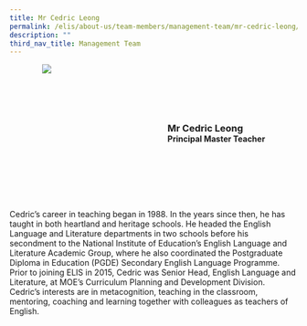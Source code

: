 ```yaml
---
title: Mr Cedric Leong
permalink: /elis/about-us/team-members/management-team/mr-cedric-leong/
description: ""
third_nav_title: Management Team
---
```

<div class="flex">
	<div class="imgCrop">
		<img src="/images/Team%20Members/Cedric_Use%20for%20website.jpg" class="m-0"></div>
		<div class="flex-col">
		<h3 class="m-0"><strong>Mr Cedric Leong</strong></h3>
		<strong>Principal Master Teacher</strong>
	</div>
	</div>

<style>
	.m-0 {
		margin: 0 !important;
	}
	.flex {
		display: flex;
		justify-content: center;
		align-items: center; 
		gap: 20px;
	}
.imgCrop {
    width: 200px !important;
    aspect-ratio: 5/6;
	overflow: hidden;
}
	.flex-col {
		display: flex;
		flex-direction: column;
	}
</style>

Cedric’s career in teaching began in 1988. In the years since then, he has taught in both heartland and heritage schools. He headed the English Language and Literature departments in two schools before his secondment to the National Institute of Education’s English Language and Literature Academic Group, where he also coordinated the Postgraduate Diploma in Education (PGDE) Secondary English Language Programme. Prior to joining ELIS in 2015, Cedric was Senior Head, English Language and Literature, at MOE’s Curriculum Planning and Development Division. Cedric’s interests are in metacognition, teaching in the classroom, mentoring, coaching and learning together with colleagues as teachers of English.